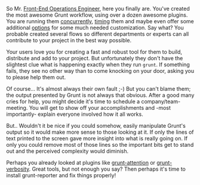 So Mr. [Front-End Operations Engineer](http://www.smashingmagazine.com/2013/06/11/front-end-ops/), here you finally are. You've created the most awesome Grunt workflow, using over a dozen awesome plugins. You are running them [concurrently](https://www.npmjs.com/package/grunt-concurrent), [timing](https://www.npmjs.com/package/time-grunt) them and maybe even offer some additional [options](http://gruntjs.com/api/grunt.option) for some much needed customization. Say what? You probable created several flows so different departments or experts can all contribute to your project in the best way possible.

Your users love you for creating a fast and robust tool for them to build, distribute and add to your project. But unfortunately they don't have the slightest clue what is happening exactly when they run `grunt`. If something fails, they see no other way than to come knocking on your door, asking you to please help them out.

Of course... It's almost always their own fault ;-) But you can't blame them; the output presented by Grunt is not always that obvious. After a good many cries for help, you might decide it's time to schedule a company/team-meeting. You will get to show off your accomplishments and -most importantly- explain everyone involved how it all works.

But.. Wouldn't it be nice if you could somehow, easily manipulate Grunt's output so it would make more sense to those looking at it. If only the lines of text printed to the screen gave more insight into what is really going on. If only you could remove most of those lines so the important bits get to stand out and the perceived complexity would diminish.

Perhaps you already looked at plugins like [grunt-attention](https://www.npmjs.com/package/grunt-attention) or [grunt-verbosity](https://www.npmjs.com/package/grunt-verbosity). Great tools, but not enough you say? Then perhaps it's time to install grunt-reporter and fix things properly!